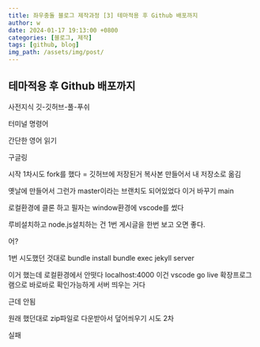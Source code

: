```yaml
---
title: 좌우충돌 블로그 제작과정 [3] 테마적용 후 Github 배포까지
author: w
date: 2024-01-17 19:13:00 +0800
categories: [블로그, 제작]
tags: [github, blog]
img_path: /assets/img/post/
---
```


## 테마적용 후 Github 배포까지

사전지식
깃-깃허브-풀-푸쉬

터미널 명령어

간단한 영어 읽기

구글링

시작
1차시도
fork를 했다 = 깃허브에 저장된거 복사본 만들어서 내 저장소로 옮김

옛날에 만들어서 그런가 master이라는 브랜치도 되어있었다
이거 바꾸기 main

로컬환경에 클론 하고
필자는 window환경에 vscode를 썼다

루비설치하고 node.js설치하는 건 1번 게시글을 한번 보고 오면 좋다.

어?

1번 시도했던 것대로
bundle install
bundle exec jekyll server

이거 했는데 로컬환경에서 안떳다 localhost:4000
이건 vscode go live 확장프로그램으로 바로바로 확인가능하게 서버 띄우는 거다

근데 안됨

원래 했던대로 zip파일로 다운받아서 덮어씌우기 시도 2차

실패
